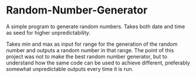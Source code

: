 # Random-Number-Generator
A simple program to generate random numbers. Takes both date and time as seed for higher unpredictability.

Takes min and max as input for range for the generation of the random number and outputs a random number in that range.
The point of this project was not to make the best random number generator, but to understand how the same code can be used to achieve different, preferably somewhat unpredictable outputs every time it is run.
